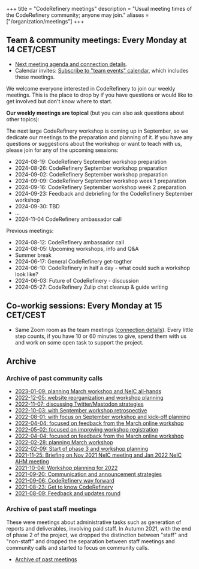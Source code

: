 +++
title = "CodeRefinery meetings"
description = "Usual meeting times of the CodeRefinery community; anyone may join."
aliases = ["/organization/meetings"]
+++

## Team & community meetings: Every Monday at 14 CET/CEST

- [Next meeting agenda and connection details](https://hackmd.io/@coderefinery/team-meeting).
- Calendar invites: [Subscribe to "team events" calendar](/calendars/), which includes these meetings.

We welcome everyone interested in CodeRefinery to join our weekly meetings.
This is the place to drop by if you have questions or would like to get
involved but don't know where to start.

**Our weekly meetings are topical** (but you can also ask questions about other topics):

The next large CodeRefinery workshop is coming up in September, so we dedicate our meetings to the preparation and planning of it.
If you have any questions or suggestions about the workshop or want to teach with us, please join for any of the upcoming sessions: 

- 2024-08-19: CodeRefinery September workshop preparation
- 2024-08-26: CodeRefinery September workshop preparation
- 2024-09-02: CodeRefinery September workshop preparation
- 2024-09-09: CodeRefinery September workshop week 1 preparation
- 2024-09-16: CodeRefinery September workshop week 2 preparation
- 2024-09-23: Feedback and debriefing for the CodeRefinery September workshop
- 2024-09-30: TBD
- ...
- 2024-11-04 CodeRefinery ambassador call 

Previous meetings:

- 2024-08-12: CodeRefinery ambassador call
- 2024-08-05: Upcoming workshops, info and Q&A
- Summer break
- 2024-06-17: General CodeRefinery get-togther
- 2024-06-10: CodeRefinery in half a day - what could such a workshop look like?
- 2024-06-03: Future of CodeRefinery - discussion
- 2024-05-27: CodeRefinery Zulip chat cleanup & guide writing

## Co-workig sessions: Every Monday at 15 CET/CEST

- Same Zoom room as the team meetings ([connection
  details](https://hackmd.io/@coderefinery/team-meeting)). Every little step
  counts, if you have 10 or 60 minutes to give, spend them with us and work on
  some open task to support the project.


## Archive


### Archive of past community calls

- [2023-01-09: planning March workshop and NeIC all-hands](https://github.com/coderefinery/coderefinery.org/blob/09f940a/content/organization/meeting-minutes.md)
- [2022-12-05: website reorganization and workshop planning](https://github.com/coderefinery/coderefinery.org/blob/c523f95/content/organization/meeting-minutes.md)
- [2022-11-07: discussing Twitter/Mastodon strategies](https://github.com/coderefinery/coderefinery.org/blob/fb9c2ae/content/organization/meeting-minutes.md)
- [2022-10-03: with September workshop retrospective](https://github.com/coderefinery/coderefinery.org/blob/9c4ec1c/content/organization/meeting-minutes.md)
- [2022-08-01: with focus on September workshop and kick-off planning](https://github.com/coderefinery/coderefinery.org/blob/0ae6031/content/organization/meeting-minutes.md)
- [2022-04-04: focused on feedback from the March online workshop](https://github.com/coderefinery/coderefinery.org/blob/7fb0bd9/content/organization/meeting-minutes.md)
- [2022-05-02: focused on improving workshop registration](https://github.com/coderefinery/coderefinery.org/blob/43c05e9/content/organization/meeting-minutes.md)
- [2022-04-04: focused on feedback from the March online workshop](https://github.com/coderefinery/coderefinery.org/blob/7fb0bd9/content/organization/meeting-minutes.md)
- [2022-02-28: planning March workshop](https://github.com/coderefinery/coderefinery.org/blob/8c4f176/content/organization/meeting-minutes.md)
- [2022-02-09: Start of phase 3 and workshop planning](https://github.com/coderefinery/coderefinery.org/blob/debdba1/content/organization/meeting-minutes.md)
- [2021-11-25: Briefing on Nov 2021 NeIC meeting and Jan 2022 NeIC AHM meeting](https://github.com/coderefinery/coderefinery.org/blob/38f1273/content/about/community-call.md)
- [2021-10-04: Workshop planning for 2022](https://github.com/coderefinery/coderefinery.org/blob/6f0afb3/content/about/community-call.md)
- [2021-09-20: Communication and announcement strategies](https://github.com/coderefinery/coderefinery.org/blob/34cc747/content/about/community-call.md)
- [2021-09-06: CodeRefinery way forward](https://github.com/coderefinery/coderefinery.org/blob/afb8b4f/content/about/community-call.md)
- [2021-08-23: Get to know CodeRefinery](https://github.com/coderefinery/coderefinery.org/blob/a47cb40/content/about/community-call.md)
- [2021-08-09: Feedback and updates round](https://github.com/coderefinery/coderefinery.org/blob/7b65d3a/content/about/community-call.md)


### Archive of past staff meetings

These were meetings about administrative tasks such as generation of reports
and deliverables, involving paid staff.  In Autumn 2021, with the end of phase
2 of the project, we dropped the distinction between "staff" and "non-staff"
and dropped the separation between staff meetings and community calls and
started to focus on community calls.

- [Archive of past meetings](https://github.com/coderefinery/coderefinery.org/blob/eeaee17e5e0a80a3ea1c0beaa9eeab511d155847/content/about/staff-meetings.md)
